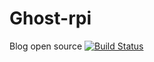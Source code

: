 # Ghost-rpi
Blog open source
[![Build Status](https://jenkins.test.codexatomos.org/job/Ghost/badge/icon)](https://jenkins.test.codexatomos.org/job/Ghost/)
